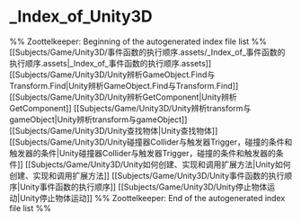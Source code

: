 # _Index_of_Unity3D
%% Zoottelkeeper: Beginning of the autogenerated index file list  %%
 [[Subjects/Game/Unity3D/事件函数的执行顺序.assets/_Index_of_事件函数的执行顺序.assets|_Index_of_事件函数的执行顺序.assets]]
 [[Subjects/Game/Unity3D/Unity辨析GameObject.Find与Transform.Find|Unity辨析GameObject.Find与Transform.Find]]
 [[Subjects/Game/Unity3D/Unity辨析GetComponent|Unity辨析GetComponent]]
 [[Subjects/Game/Unity3D/Unity辨析transform与gameObject|Unity辨析transform与gameObject]]
 [[Subjects/Game/Unity3D/Unity查找物体|Unity查找物体]]
 [[Subjects/Game/Unity3D/Unity碰撞器Collider与触发器Trigger，碰撞的条件和触发器的条件|Unity碰撞器Collider与触发器Trigger，碰撞的条件和触发器的条件]]
 [[Subjects/Game/Unity3D/Unity如何创建、实现和调用扩展方法|Unity如何创建、实现和调用扩展方法]]
 [[Subjects/Game/Unity3D/Unity事件函数的执行顺序|Unity事件函数的执行顺序]]
 [[Subjects/Game/Unity3D/Unity停止物体运动|Unity停止物体运动]]
%% Zoottelkeeper: End of the autogenerated index file list  %%
